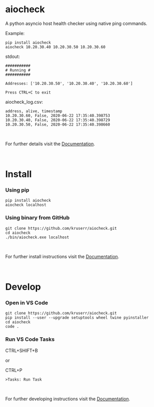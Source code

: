 # aiocheck

A python asyncio host health checker using native ping commands.

Example:
```
pip install aiocheck
aiocheck 10.20.30.40 10.20.30.50 10.20.30.60
```

stdout:
```
###########
# Running #
###########

Addresses: ['10.20.30.50', '10.20.30.40', '10.20.30.60']

Press CTRL+C to exit 
```

aiocheck_log.csv:
```
address, alive, timestamp
10.20.30.60, False, 2020-06-22 17:35:40.398753
10.20.30.40, False, 2020-06-22 17:35:40.398729
10.20.30.50, False, 2020-06-22 17:35:40.398660
```

<br>

For further details visit the [Documentation](https://github.com/kruserr/aiocheck/wiki).

<br>

# Install
### Using pip
```
pip install aiocheck
aiocheck localhost
```

### Using binary from GitHub
```
git clone https://github.com/kruserr/aiocheck.git
cd aiocheck
./bin/aiocheck.exe localhost
```

<br>

For further install instructions visit the [Documentation](https://github.com/kruserr/aiocheck/wiki/Install).

<br>

# Develop
### Open in VS Code
```
git clone https://github.com/kruserr/aiocheck.git
pip install --user --upgrade setuptools wheel twine pyinstaller
cd aiocheck
code .
```

### Run VS Code Tasks
CTRL+SHIFT+B

or

CTRL+P
```
>Tasks: Run Task
```

<br>

For further developing instructions visit the [Documentation](https://github.com/kruserr/aiocheck/wiki/Develop).
